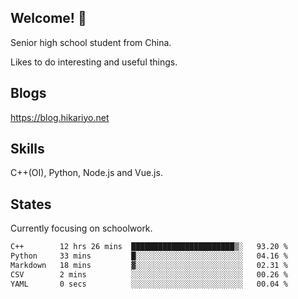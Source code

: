 ## Welcome! 👋

Senior high school student from China.

Likes to do interesting and useful things.

## Blogs

https://blog.hikariyo.net

## Skills

C++(OI), Python, Node.js and Vue.js.

## States

Currently focusing on schoolwork.

<!--START_SECTION:waka-->

```txt
C++        12 hrs 26 mins  ███████████████████████▒░   93.20 %
Python     33 mins         █░░░░░░░░░░░░░░░░░░░░░░░░   04.16 %
Markdown   18 mins         ▓░░░░░░░░░░░░░░░░░░░░░░░░   02.31 %
CSV        2 mins          ░░░░░░░░░░░░░░░░░░░░░░░░░   00.26 %
YAML       0 secs          ░░░░░░░░░░░░░░░░░░░░░░░░░   00.04 %
```

<!--END_SECTION:waka-->

